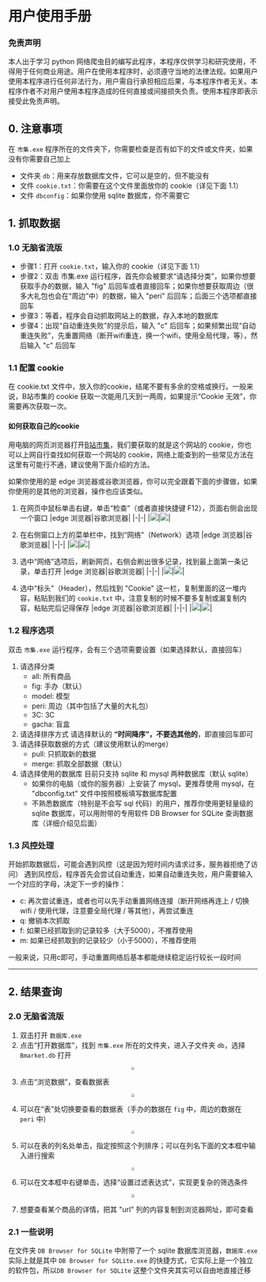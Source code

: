 # 用户使用手册

### 免责声明
本人出于学习 python 网络爬虫目的编写此程序，本程序仅供学习和研究使用，不得用于任何商业用途。用户在使用本程序时，必须遵守当地的法律法规。如果用户使用本程序进行任何非法行为，用户需自行承担相应后果，与本程序作者无关。本程序作者不对用户使用本程序造成的任何直接或间接损失负责。使用本程序即表示接受此免责声明。

## 0. 注意事项
在 `市集.exe` 程序所在的文件夹下，你需要检查是否有如下的文件或文件夹，如果没有你需要自己加上
+ 文件夹 `db`：用来存放数据库文件，它可以是空的，但不能没有
+ 文件 `cookie.txt`：你需要在这个文件里面放你的 cookie（详见下面 1.1）
+ 文件 `dbconfig`：如果你使用 sqlite 数据库，你不需要它


## 1. 抓取数据
### 1.0 无脑省流版
+ 步骤1：打开 `cookie.txt`，输入你的 cookie（详见下面 1.1）
+ 步骤2：双击 市集.exe 运行程序，首先你会被要求“请选择分类”，如果你想要获取手办的数据，输入 "fig" 后回车或者直接回车；如果你想要获取周边（很多大礼包也会在“周边”中）的数据，输入 "peri" 后回车；后面三个选项都直接回车
+ 步骤3：等着，程序会自动抓取网站上的数据，存入本地的数据库
+ 步骤4：出现“自动重连失败”的提示后，输入 "c" 后回车；如果频繁出现“自动重连失败”，先重置网络（断开wifi重连，换一个wifi，使用全局代理，等），然后输入 "c" 后回车

### 1.1 配置 cookie
在 cookie.txt 文件中，放入你的cookie，结尾不要有多余的空格或换行。一般来说，B站市集的 cookie 获取一次能用几天到一两周，如果提示“Cookie 无效”，你需要再次获取一次。

#### 如何获取自己的cookie
用电脑的网页浏览器打开[B站市集](https://mall.bilibili.com/neul-next/index.html?page=magic-market_index)，我们要获取的就是这个网站的 cookie，你也可以上网自行查找如何获取一个网站的 cookie，网络上能查到的一些常见方法在这里有可能行不通，建议使用下面介绍的方法。

如果你使用的是 edge 浏览器或谷歌浏览器，你可以完全跟着下面的步骤做，如果你使用的是其他的浏览器，操作也应该类似。
1. 在网页中鼠标单击右键，单击“检查”（或者直接快捷键 F12），页面右侧会出现一个窗口
    |edge 浏览器|谷歌浏览器|
    |-|-|
    |![](img/edge_1.jpg)|![](img/chrome_1.jpg)|

2. 在右侧窗口上方的菜单栏中，找到“网络”（Network）选项
    |edge 浏览器|谷歌浏览器|
    |-|-|
    |![](img/edge_2.jpg)|![](img/chrome_2.jpg)|

3. 选中“网络”选项后，刷新网页，右侧会刷出很多记录，找到最上面第一条记录，单击打开
    |edge 浏览器|谷歌浏览器|
    |-|-|
    |![](img/edge_3.jpg)|![](img/chrome_3.jpg)|

4. 选中“标头”（Header），然后找到 "Cookie" 这一栏，复制里面的这一堆内容，粘贴到我们的 `cookie.txt` 中，注意复制的时候不要多复制或漏复制内容，粘贴完后记得保存
    |edge 浏览器|谷歌浏览器|
    |-|-|
    |![](img/edge_4.jpg)|![](img/chrome_4.jpg)|


### 1.2 程序选项
双击 `市集.exe` 运行程序，会有三个选项需要设置（如果选择默认，直接回车）
1. 请选择分类
    + all: 所有商品
    + fig: 手办（默认）
    + model: 模型
    + peri: 周边（其中包括了大量的大礼包）
    + 3C: 3C
    + gacha: 盲盒
2. 请选择排序方式
    请选择默认的 **“时间降序”，不要选其他的**，即直接回车即可
3. 请选择获取数据的方式（建议使用默认的merge）
    + pull: 只抓取新的数据
    + merge: 抓取全部数据（默认）
4. 请选择使用的数据库
    目前只支持 sqlite 和 mysql 两种数据库（默认 sqlite）
    + 如果你的电脑（或你的服务器）上安装了 mysql，更推荐使用 mysql，在 "dbconfig.txt" 文件中按照模板填写数据库配置
    + 不熟悉数据库（特别是不会写 sql 代码）的用户，推荐你使用更轻量级的 sqlite 数据库，可以用附带的专用软件 DB Browser for SQLite 查询数据库（详细介绍见后面）

### 1.3 风控处理
开始抓取数据后，可能会遇到风控（这是因为短时间内请求过多，服务器拒绝了访问）
遇到风控后，程序首先会尝试自动重连，如果自动重连失败，用户需要输入一个对应的字母，决定下一步的操作：
+ c: 再次尝试重连，或者也可以先手动重置网络连接（断开网络再连上 / 切换wifi / 使用代理，注意要全局代理 / 等其他），再尝试重连
+ q: 撤销本次抓取
+ f: 如果已经抓取到的记录较多（大于5000），不推荐使用
+ m: 如果已经抓取到的记录较少（小于5000），不推荐使用

一般来说，只用c即可，手动重置网络后基本都能继续稳定运行较长一段时间

----------------------------------------

## 2. 结果查询

### 2.0 无脑省流版
1. 双击打开 `数据库.exe`
2. 点击“打开数据库”，找到 `市集.exe` 所在的文件夹，进入子文件夹 `db`，选择 `Bmarket.db` 打开
<div align=center>
<img src="img/sqlite_1.jpg" style="zoom: 40%;" />
</div>

3. 点击“浏览数据”，查看数据表
<div align=center>
<img src="img/sqlite_2.jpg" style="zoom: 40%;" />
</div>

4. 可以在“表”处切换要查看的数据表（手办的数据在 `fig` 中，周边的数据在 `peri` 中）
<div align=center>
<img src="img/sqlite_3.jpg" style="zoom: 40%;" />
</div>

5. 可以在表的列名处单击，指定按照这个列排序；可以在列名下面的文本框中输入进行搜索
<div align=center>
<img src="img/sqlite_4.jpg" style="zoom: 40%;" />
</div>

6. 可以在文本框中右键单击，选择“设置过滤表达式”，实现更复杂的筛选条件
<div align=center>
<img src="img/sqlite_5.jpg" style="zoom: 40%;" />
</div>

7. 想要查看某个商品的详情，把其 "url" 列的内容复制到浏览器网址，即可查看

### 2.1 一些说明
在文件夹 `DB Browser for SQLite` 中附带了一个 sqlite 数据库浏览器，`数据库.exe` 实际上就是其中 `DB Browser for SQLite.exe` 的快捷方式，它实际上是一个独立的软件包，所以`DB Browser for SQLite` 这整个文件夹其实可以自由地直接迁移
